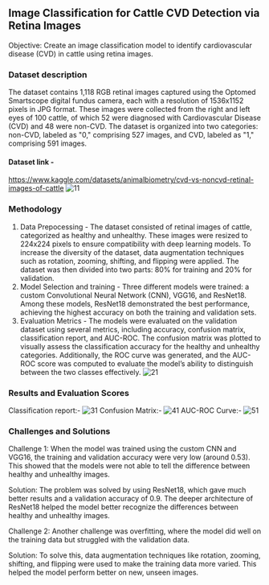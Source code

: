 ## Image Classification for Cattle CVD Detection via Retina Images
Objective: Create an image classification model to identify cardiovascular disease
 (CVD) in cattle using retina images.

 ### Dataset description
 
The dataset contains 1,118 RGB retinal images captured using the Optomed Smartscope digital fundus camera, each with a resolution of 1536x1152 pixels in JPG format. These images were collected from the right and left eyes of 100 cattle, of which 52 were diagnosed with Cardiovascular Disease (CVD) and 48 were non-CVD. The dataset is organized into two categories: non-CVD, labeled as "0," comprising 527 images, and CVD, labeled as "1," comprising 591 images.
#### Dataset link - 
https://www.kaggle.com/datasets/animalbiometry/cvd-vs-noncvd-retinal-images-of-cattle
![11](https://github.com/user-attachments/assets/ab0a3300-3694-4ccc-8bbd-144f8d7e01d7)

### Methodology
1. Data Prepocessing - The dataset consisted of retinal images of cattle, categorized as healthy and unhealthy. These images were resized to 224x224 pixels to ensure compatibility with deep learning models. To increase the diversity of the dataset, data augmentation techniques such as rotation, zooming, shifting, and flipping were applied. The dataset was then divided into two parts: 80% for training and 20% for validation.
2. Model Selection and training - Three different models were trained: a custom Convolutional Neural Network (CNN), VGG16, and ResNet18. Among these models, ResNet18 demonstrated the best performance, achieving the highest accuracy on both the training and validation sets.
3. Evaluation Metrics - The models were evaluated on the validation dataset using several metrics, including accuracy, confusion matrix, classification report, and AUC-ROC. The confusion matrix was plotted to visually assess the classification accuracy for the healthy and unhealthy categories. Additionally, the ROC curve was generated, and the AUC-ROC score was computed to evaluate the model’s ability to distinguish between the two classes effectively.
   ![21](https://github.com/user-attachments/assets/e3fe6957-bdae-4efb-8d3c-070f29b5da40|width=500)
### Results and Evaluation Scores
Classification report:- 
![31](https://github.com/user-attachments/assets/a3a883ac-db72-42db-bfad-b3eb7a648355)
Confusion Matrix:-
![41](https://github.com/user-attachments/assets/d90824cb-f5cd-4147-91b3-078fc7e8eac3)
AUC-ROC Curve:-
![51](https://github.com/user-attachments/assets/737a9227-60b7-4a31-884f-7372bf99f41e)

### Challenges and Solutions
Challenge 1:
When the model was trained using the custom CNN and VGG16, the training and validation accuracy were very low (around 0.53). This showed that the models were not able to tell the difference between healthy and unhealthy images.

Solution:
The problem was solved by using ResNet18, which gave much better results and a validation accuracy of 0.9. The deeper architecture of ResNet18 helped the model better recognize the differences between healthy and unhealthy images.

Challenge 2:
Another challenge was overfitting, where the model did well on the training data but struggled with the validation data.

Solution:
To solve this, data augmentation techniques like rotation, zooming, shifting, and flipping were used to make the training data more varied. This helped the model perform better on new, unseen images.
